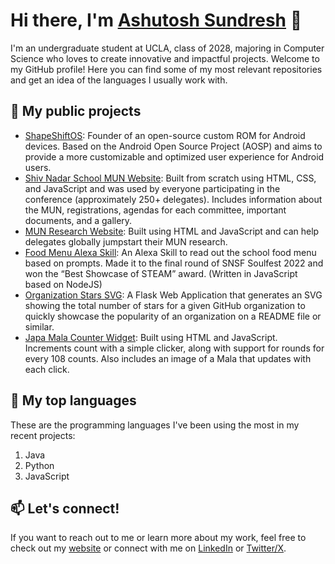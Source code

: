 # Hi there, I'm [Ashutosh Sundresh](https://ashutoshsundresh.com/) 👋

I'm an undergraduate student at UCLA, class of 2028, majoring in Computer Science who loves to create innovative and impactful projects. Welcome to my GitHub profile! Here you can find some of my most relevant repositories and get an idea of the languages I usually work with.

## 🔭 My public projects

- [ShapeShiftOS](https://shapeshiftos.com): Founder of an open-source custom ROM for Android devices. Based on the Android Open Source Project (AOSP) and aims to provide a more customizable and optimized user experience for Android users.
- [Shiv Nadar School MUN Website](https://github.com/snsfmun/snsfmun.github.io): Built from scratch using HTML, CSS, and JavaScript and was used by everyone participating in the conference (approximately 250+ delegates). Includes information about the MUN, registrations, agendas for each committee, important documents, and a gallery.
- [MUN Research Website](https://github.com/munresearch/munresearch.github.io): Built using HTML and JavaScript and can help delegates globally jumpstart their MUN research.
- [Food Menu Alexa Skill](https://github.com/AshutoshSundresh/SoulfairProject): An Alexa Skill to read out the school food menu based on prompts. Made it to the final round of SNSF Soulfest 2022 and won the “Best Showcase of STEAM” award. (Written in JavaScript based on NodeJS)
- [Organization Stars  SVG](https://github.com/AshutoshSundresh/organization-starS): A Flask Web Application that generates an SVG showing the total number of stars for a given GitHub organization to quickly showcase the popularity of an organization on a README file or similar.
- [Japa Mala Counter Widget](https://github.com/AshutoshSundresh/counter-widget): Built using HTML and JavaScript. Increments count with a simple clicker, along with support for rounds for every 108 counts. Also includes an image of a Mala that updates with each click.

## 🌱 My top languages

These are the programming languages I've been using the most in my recent projects:

1. Java
2. Python
3. JavaScript

## 📫 Let's connect!

If you want to reach out to me or learn more about my work, feel free to check out my [website](https://ashutoshsundresh.com/) or connect with me on [LinkedIn](https://www.linkedin.com/in/ashutosh-sundresh-763021221/) or [Twitter/X](https://twitter.com/ASundresh/).
